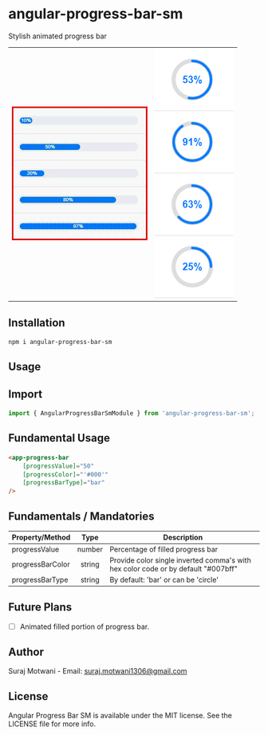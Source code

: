 # angular-progress-bar-sm
Stylish animated progress bar
<br/>

<table>
  <tr>
    <td align="center">
      <img alt="Angular Progress Bar SM"
        src="projects/angular-progress-bar-sm/src/lib/Screenshots/progress.gif" />
    </td>
    <td align="center">
      <img alt="Angular Progress Bar SM"
        src="projects/angular-progress-bar-sm/src/lib/Screenshots/circular.PNG" />
    </td>
   </tr>
</table>

## Installation

```sh
npm i angular-progress-bar-sm
```

## Usage

## Import
```ts
import { AngularProgressBarSmModule } from 'angular-progress-bar-sm';
```

## Fundamental Usage
```html
<app-progress-bar 
    [progressValue]="50" 
    [progressColor]="'#000'" 
    [progressBarType]="bar"
/>
```

## Fundamentals / Mandatories

| Property/Method       |  Type   | Description                                                             |
| ----------------------| :-----: | ---------------------------------------------------------------------------------- |
| progressValue         | number  | Percentage of filled progress bar                                                  |
| progressBarColor      | string  | Provide color single inverted comma's with hex color code or by default "#007bff"  |
| progressBarType       | string  | By default: 'bar' or can be 'circle'                                               |


## Future Plans
- [ ] Animated filled portion of progress bar.

## Author
Suraj Motwani - Email: suraj.motwani1306@gmail.com

## License

Angular Progress Bar SM is available under the MIT license. See the LICENSE file for more info.

